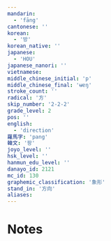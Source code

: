 ```yaml
---
mandarin:
  - 'fāng'
cantonese: ''
korean:
  - '방'
korean_native: ''
japanese:
  - 'HOU'
japanese_nanori: ''
vietnamese:
middle_chinese_initial: 'p'
middle_chinese_final: 'ʉɐŋ'
stroke_count: ''
radical: '方'
skip_number: '2-2-2'
grade_level: 2
pos: ''
english:
  - 'direction'
羅馬字: 'pang'
韓文: '팡'
joyo_level: ''
hsk_level: ''
hanmun_edu_level: ''
danayo_id: 2121
mc_id: 130
graphemic_classification: '象形'
stand_in: '方向'
aliases:
---
```


# Notes
